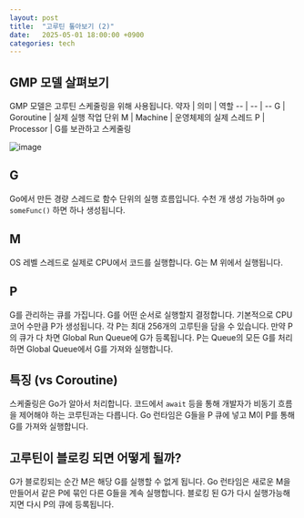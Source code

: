 ```yaml
---
layout: post
title:  "고루틴 톺아보기 (2)"
date:   2025-05-01 18:00:00 +0900
categories: tech 
---
```

## GMP 모델 살펴보기
GMP 모델은 고루틴 스케줄링을 위해 사용됩니다.
약자 | 의미 | 역할
-- | -- | --
G | Goroutine | 실제 실행 작업 단위
M | Machine | 운영체제의 실제 스레드
P | Processor | G를 보관하고 스케줄링

![image](https://github.com/user-attachments/assets/5525e1c1-8523-42dd-9e9d-3b3c33d4382f)
## G
Go에서 만든 경량 스레드로 함수 단위의 실행 흐름입니다. 수천 개 생성 가능하며 `go someFunc()` 하면 하나 생성됩니다.
## M
OS 레벨 스레드로 실제로 CPU에서 코드를 실행합니다. G는 M 위에서 실행됩니다.
## P
G를 관리하는 큐를 가집니다. G를 어떤 순서로 실행할지 결정합니다. 기본적으로 CPU 코어 수만큼 P가 생성됩니다. 각 P는 최대 256개의 고루틴을 담을 수 있습니다.
만약 P의 큐가 다 차면 Global Run Queue에 G가 등록됩니다. P는 Queue의 모든 G를 처리하면 Global Queue에서 G를 가져와 실행합니다.
## 특징 (vs Coroutine)
스케줄링은 Go가 알아서 처리합니다. 코드에서 `await` 등을 통해 개발자가 비동기 흐름을 제어해야 하는 코루틴과는 다릅니다. Go 런타임은 G들을 P 큐에 넣고 M이 P를 통해 G를 가져와 실행합니다.
## 고루틴이 블로킹 되면 어떻게 될까?
G가 블로킹되는 순간 M은 해당 G를 실행할 수 없게 됩니다. Go 런타임은 새로운 M을 만들어서 같은 P에 묶인 다른 G들을 계속 실행합니다. 블로킹 된 G가 다시 실행가능해지면 다시 P의 큐에 등록됩니다.
